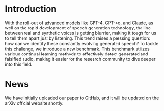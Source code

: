 # Introduction
With the roll-out of advanced models like GPT-4, GPT-4o, and Claude, as well as the rapid development of speech generation technology, the line between real and synthetic voices is getting blurrier, making it tough for us to tell them apart just by listening. This trend raises a pressing question: how can we identify these constantly evolving generated speech? To tackle this challenge, we introduce a new benchmark. This benchmark utilizes various continual learning methods to effectively detect generated and falsified audio, making it easier for the research community to dive deeper into this field.
# News
We have initially uploaded our paper to GitHub, and it will be updated on the arXiv official website shortly.
